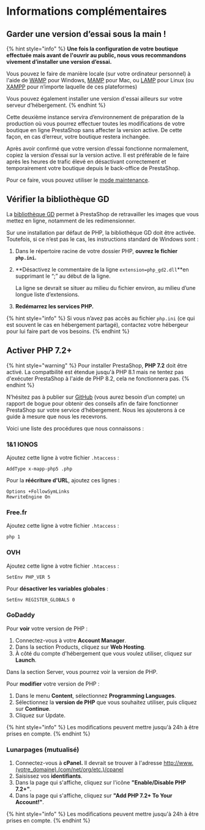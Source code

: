 # Informations complémentaires

## Garder une version d’essai sous la main ! <a href="#informationscomplementaires-garderuneversiondessaisouslamain" id="informationscomplementaires-garderuneversiondessaisouslamain"></a>

{% hint style="info" %}
**Une fois la configuration de votre boutique effectuée mais avant de l'ouvrir au public, nous vous recommandons vivement d’installer une version d’essai.**

Vous pouvez le faire de manière locale (sur votre ordinateur personnel) à l'aide de [WAMP](http://en.wikipedia.org/wiki/Comparison\_of\_WAMPs) pour Windows, [MAMP](http://en.wikipedia.org/wiki/MAMP) pour Mac, ou [LAMP](http://en.wikipedia.org/wiki/LAMP\_\(software\_bundle) pour Linux (ou [XAMPP](http://www.apachefriends.org/en/xampp.html) pour n’importe laquelle de ces plateformes)&#x20;

Vous pouvez également installer une version d'essai ailleurs sur votre serveur d’hébergement.
{% endhint %}

Cette deuxième instance servira d’environnement de préparation de la production où vous pourrez effectuer toutes les modifications de votre boutique en ligne PrestaShop sans affecter la version active. De cette façon, en cas d’erreur, votre boutique restera inchangée.

Après avoir confirmé que votre version d’essai fonctionne normalement, copiez la version d’essai sur la version active. Il est préférable de le faire après les heures de trafic élevé en désactivant correctement et temporairement votre boutique depuis le back-office de PrestaShop.

Pour ce faire, vous pouvez utiliser le [mode maintenance](../guide-utilisateur/configurer-boutique/configurer-parametres-boutique/general/maintenance.md).

## Vérifier la bibliothèque GD <a href="#informationscomplementaires-verifierlabibliothequegd" id="informationscomplementaires-verifierlabibliothequegd"></a>

La [bibliothèque GD](https://libgd.github.io/) permet à PrestaShop de retravailler les images que vous mettez en ligne, notamment de les redimensionner.

Sur une installation par défaut de PHP, la bibliothèque GD doit être activée. Toutefois, si ce n’est pas le cas, les instructions standard de Windows sont :

1. Dans le répertoire racine de votre dossier PHP, **ouvrez le fichier `php.ini`.**
2.  **Désactivez le commentaire de la ligne `extension=php_gd2.dll`**en supprimant le “;” au début de la ligne.&#x20;

    La ligne se devrait se situer au milieu du fichier environ, au milieu d’une longue liste d’extensions.
3. **Redémarrez les services PHP.**

{% hint style="info" %}
Si vous n’avez pas accès au fichier `php.ini` (ce qui est souvent le cas en hébergement partagé), contactez votre hébergeur pour lui faire part de vos besoins.
{% endhint %}

## Activer PHP 7.2+ <a href="#informationscomplementaires-activerphp5.6+" id="informationscomplementaires-activerphp5.6+"></a>

{% hint style="warning" %}
Pour installer PrestaShop, **PHP 7.2** doit être activé. La compatbilité est étendue jusqu'à PHP 8.1 mais ne tentez pas d'exécuter PrestaShop à l'aide de PHP 8.2, cela ne fonctionnera pas.
{% endhint %}

N’hésitez pas à publier sur [GitHub](https://github.com/PrestaShop) (vous aurez besoin d’un compte) un rapport de bogue pour obtenir des conseils afin de faire fonctionner PrestaShop sur votre service d’hébergement. Nous les ajouterons à ce guide à mesure que nous les recevrons.

Voici une liste des procédures que nous connaissons :

### 1&1 IONOS <a href="#informationscomplementaires-1-and-1ionos" id="informationscomplementaires-1-and-1ionos"></a>

Ajoutez cette ligne à votre fichier `.htaccess` :

```
AddType x-mapp-php5 .php
```

Pour la **réécriture d'URL**, ajoutez ces lignes :

```
Options +FollowSymLinks
RewriteEngine On
```

### Free.fr <a href="#informationscomplementaires-free.fr" id="informationscomplementaires-free.fr"></a>

Ajoutez cette ligne à votre fichier `.htaccess` :

```
php 1
```

### OVH <a href="#informationscomplementaires-ovh" id="informationscomplementaires-ovh"></a>

Ajoutez cette ligne à votre fichier `.htaccess` :

```
SetEnv PHP_VER 5
```

Pour **désactiver les variables globales** :

```
SetEnv REGISTER_GLOBALS 0
```

### GoDaddy <a href="#informationscomplementaires-godaddy" id="informationscomplementaires-godaddy"></a>

Pour **voir** votre version de PHP :

1. Connectez-vous à votre **Account Manager**.
2. Dans la section Products, cliquez sur **Web Hosting**.
3. À côté du compte d'hébergement que vous voulez utiliser, cliquez sur **Launch**.

Dans la section Server, vous pourrez voir la version de PHP.

Pour **modifier** votre version de PHP :

1. Dans le menu **Content**, sélectionnez **Programming Languages**.
2. Sélectionnez la **version de PHP** que vous souhaitez utiliser, puis cliquez sur **Continue**.
3. Cliquez sur Update.

{% hint style="info" %}
Les modifications peuvent mettre jusqu'à 24h à être prises en compte.
{% endhint %}

### Lunarpages (mutualisé) <a href="#informationscomplementaires-lunarpages-mutualise" id="informationscomplementaires-lunarpages-mutualise"></a>

1. Connectez-vous à **cPanel.** Il devrait se trouver à l'adresse [http://www.(votre\_domaine).(com/net/org/etc.)/cpanel](http://www.\(votre\_domaine\).\(com/net/org/etc.\)/cpanel)
2. Saisissez vos **identifiants**.
3. Dans la page qui s'affiche, cliquez sur l'icône **"Enable/Disable PHP 7.2+"**.
4. Dans la page qui s'affiche, cliquez sur **"Add PHP 7.2+ To Your Account!"**.

{% hint style="info" %}
Les modifications peuvent mettre jusqu'à 24h à être prises en compte.
{% endhint %}
